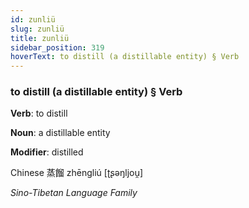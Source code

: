 ```yaml
---
id: zunliü
slug: zunliü
title: zunliü
sidebar_position: 319
hoverText: to distill (a distillable entity) § Verb
---
```


### to distill (a distillable entity) § Verb

**Verb**: to distill

**Noun**: a distillable entity

**Modifier**: distilled

Chinese 蒸餾 zhēngliú [ʈʂəŋljou̯]

*Sino-Tibetan Language Family*